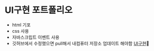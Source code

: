# UI구현 포트폴리오

+ html 기포
+ css 사용
+ 자바스크립트 이벤트 사용
+ 깃허브에서 수정했으면 pull해서 내컴퓨터 저장소 업데이트 해야함
[UI구현](https://sinminu.github.io/my/)🎁